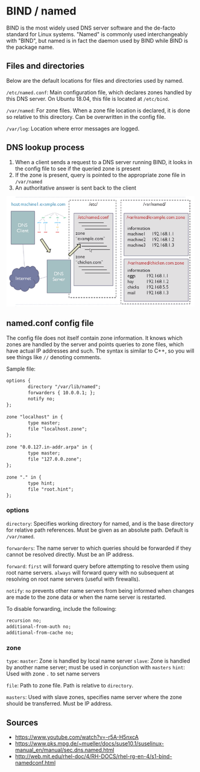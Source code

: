 BIND / named
============

BIND is the most widely used DNS server software and the de-facto standard for Linux systems. "Named" is commonly used interchangeably with "BIND", but named is in fact the daemon used by BIND while BIND is the package name.

Files and directories
---------------------

Below are the default locations for files and directories used by named.

`/etc/named.conf`: Main configuration file, which declares zones handled by this DNS server. On Ubuntu 18.04, this file is located at `/etc/bind`.

`/var/named`: For zone files. When a zone file location is declared, it is done so relative to this directory. Can be overwritten in the config file.

`/var/log`: Location where error messages are logged.

DNS lookup process
------------------

1. When a client sends a request to a DNS server running BIND, it looks in the config file to see if the queried zone is present
2. If the zone is present, query is pointed to the appropriate zone file in `/var/named`
3. An authoritative answer is sent back to the client

<img src="https://github.com/friendofdog/se-docs/raw/master/img/bind.png" width=500>

named.conf config file
----------------------

The config file does not itself contain zone information. It knows which zones are handled by the server and points queries to zone files, which have actual IP addresses and such. The syntax is similar to C++, so you will see things like `//` denoting comments.

Sample file:

```
options {
        directory "/var/lib/named";
        forwarders { 10.0.0.1; };
        notify no;
};

zone "localhost" in {
        type master;
        file "localhost.zone";
};

zone "0.0.127.in-addr.arpa" in {
        type master;
        file "127.0.0.zone";
};

zone "." in {
        type hint;
        file "root.hint";
};
```

### options

`directory`: Specifies working directory for named, and is the base directory for relative path references. Must be given as an absolute path. Default is `/var/named`.

`forwarders`: The name server to which queries should be forwarded if they cannot be resolved directly. Must be an IP address.

`forward`: `first` will forward query before attempting to resolve them using root name servers. `always` will forward query with no subsequent at resolving on root name servers (useful with firewalls).

`notify`: `no` prevents other name servers from being informed when changes are made to the zone data or when the name server is restarted.

To disable forwarding, include the following:

```
recursion no;
additional-from-auth no;
additional-from-cache no;
```

### zone

`type`:
  `master`: Zone is handled by local name server
  `slave`: Zone is handled by another name server; must be used in conjunction with `masters`
  `hint`: Used with zone `.` to set name servers

`file`: Path to zone file. Path is relative to `directory`.

`masters`: Used with slave zones, specifies name server where the zone should be transferred. Must be IP address.

Sources
-------

- https://www.youtube.com/watch?v=-r5A-H5nxcA
- https://www.pks.mpg.de/~mueller/docs/suse10.1/suselinux-manual_en/manual/sec.dns.named.html
- http://web.mit.edu/rhel-doc/4/RH-DOCS/rhel-rg-en-4/s1-bind-namedconf.html
